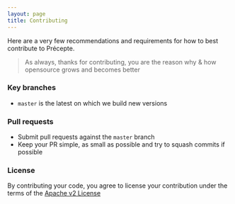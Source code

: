 ```yaml
---
layout: page
title: Contributing
---
```


Here are a very few recommendations and requirements for how to best contribute to Précepte. 

> As always, thanks for contributing, you are the reason why & how opensource grows and becomes better

### Key branches
- `master` is the latest on which we build new versions

### Pull requests
- Submit pull requests against the `master` branch
- Keep your PR simple, as small as possible and try to squash commits if possible

### License
By contributing your code, you agree to license your contribution under the terms of the [Apache v2 License](http://www.apache.org/licenses/LICENSE-2.0.html)
